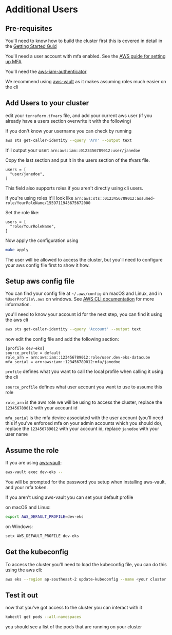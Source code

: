 # Additional Users

## Pre-requisites

You'll need to know how to build the cluster first this is covered in detail in the [Getting Started Guid](./getting_started.md) 

You'll need a user account with mfa enabled. See the [AWS guide for setting up MFA](https://docs.aws.amazon.com/IAM/latest/UserGuide/id_credentials_mfa_enable_virtual.html)

You'll need the [aws-iam-authenticator](https://docs.aws.amazon.com/eks/latest/userguide/install-aws-iam-authenticator.html)

We recommend using [aws-vault](https://github.com/99designs/aws-vault) as it makes assuming roles much easier on the cli

## Add Users to your cluster

edit your `terraform.tfvars` file, and add your current aws user (if you already have a users section overwrite it with the following)

If you don't know your username you can check by running 

```bash
aws sts get-caller-identity --query 'Arn' --output text
```

It'll output your user: `arn:aws:iam::0123456789012:user/janedoe`

Copy the last section and put it in the users section of the tfvars file.

```config
users = [
  "user/janedoe",
]
```

This field also supports roles if you aren't directly using cli users.

If you're using roles it'll look like `arn:aws:sts::0123456789012:assumed-role/YourRoleName/1559711943675672000`

Set the role like: 

```config
users = [
  "role/YourRoleName",
]
```

Now apply the configuration using 

```bash
make apply
```

The user will be allowed to access the cluster, but you'll need to configure your aws config file first to show it how.

## Setup aws config file

You can find your config file at `~/.aws/config` on macOS and Linux, and in `%UserProfile\.aws` on windows. See [AWS CLI documentation](https://docs.aws.amazon.com/cli/latest/userguide/cli-configure-files.html) for more information. 

you'll need to know your account id for the next step, you can find it using the aws cli

```bash
aws sts get-caller-identity --query 'Account' --output text
```

now edit the config file and add the following section:

```config
[profile dev-eks]
source_profile = default
role_arn = arn:aws:iam::123456789012:role/user.dev-eks-datacube
mfa_serial = arn:aws:iam::123456789012:mfa/janedoe
```

`profile` defines what you want to call the local profile when calling it using the cli

`source_profile` defines what user account you want to use to assume this role

`role_arn` is the aws role we will be using to access the cluster, replace the `123456789012` with your account id

`mfa_serial` is the mfa device associated with the user account (you'll need this if you've enforced mfa on your admin accounts which you should do), replace the `123456789012` with your account id, replace `janedoe` with your user name

## Assume the role

If you are using [aws-vault](https://github.com/99designs/aws-vault):

```bash
aws-vault exec dev-eks --
```

You will be prompted for the password you setup when installing aws-vault, and your mfa token.

If you aren't using aws-vault you can set your default profile 

on macOS and Linux:

```bash
export AWS_DEFAULT_PROFILE=dev-eks
```

on Windows:

```bash
setx AWS_DEFAULT_PROFILE dev-eks
```

## Get the kubeconfig 

To access the cluster you'll need to load the kubeconfig file, you can do this
using the aws cli:

```bash 
aws eks --region ap-southeast-2 update-kubeconfig --name <your cluster name>
```


## Test it out

now that you've got access to the cluster you can interact with it

```bash
kubectl get pods --all-namespaces
```

you should see a list of the pods that are running on your cluster

